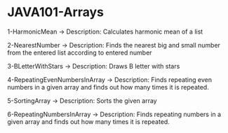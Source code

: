 # JAVA101-Arrays

1-HarmonicMean -> Description: Calculates harmonic mean of a list

2-NearestNumber -> Description: Finds the nearest big and small number from the entered list according to entered number

3-BLetterWithStars -> Description: Draws B letter with stars

4-RepeatingEvenNumbersInArray -> Description: Finds repeating even numbers in a given array and finds out how many times it is repeated.

5-SortingArray -> Description: Sorts the given array

6-RepeatingNumbersInArray -> Description: Finds repeating numbers in a given array and finds out how many times it is repeated.
